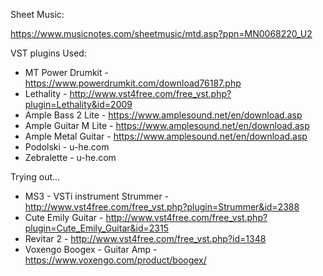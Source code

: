 Sheet Music:

https://www.musicnotes.com/sheetmusic/mtd.asp?ppn=MN0068220_U2

VST plugins Used:

- MT Power Drumkit - https://www.powerdrumkit.com/download76187.php
- Lethality - http://www.vst4free.com/free_vst.php?plugin=Lethality&id=2009
- Ample Bass 2 Lite - https://www.amplesound.net/en/download.asp
- Ample Guitar M Lite - https://www.amplesound.net/en/download.asp
- Ample Metal Guitar - https://www.amplesound.net/en/download.asp
- Podolski - u-he.com
- Zebralette - u-he.com

Trying out...
- MS3 - VSTi instrument Strummer - http://www.vst4free.com/free_vst.php?plugin=Strummer&id=2388
- Cute Emily Guitar - http://www.vst4free.com/free_vst.php?plugin=Cute_Emily_Guitar&id=2315
- Revitar 2 - http://www.vst4free.com/free_vst.php?id=1348
- Voxengo Boogex - Guitar Amp - https://www.voxengo.com/product/boogex/